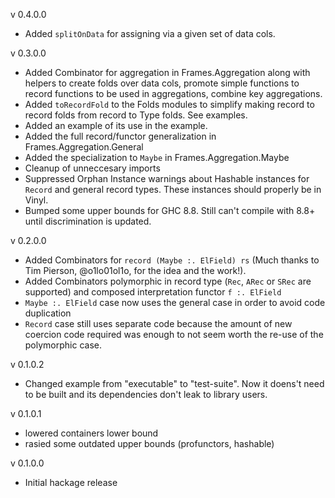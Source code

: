 v 0.4.0.0 
* Added ```splitOnData``` for assigning via a given set of data cols.

v 0.3.0.0
* Added Combinator for aggregation in Frames.Aggregation along with helpers to create folds over data cols, promote simple functions to
record functions to be used in aggregations, combine key aggregations.
* Added ```toRecordFold``` to the Folds modules to simplify making record to record folds from record to Type folds. See examples.
* Added an example of its use in the example.
* Added the full record/functor generalization in Frames.Aggregation.General
* Added the specialization to ```Maybe``` in Frames.Aggregation.Maybe
* Cleanup of unneccesary imports
* Suppressed Orphan Instance warnings about Hashable instances for ```Record``` and general record types.  These
instances should properly be in Vinyl.
* Bumped some upper bounds for GHC 8.8.  Still can't compile with 8.8+ until discrimination is updated.

v 0.2.0.0 
* Added Combinators for ```record (Maybe :. ElField) rs``` (Much thanks to Tim Pierson, @o1lo01ol1o, for the idea and the work!).
* Added Combinators polymorphic in record type (```Rec```, ```ARec``` or ```SRec``` are supported) and composed interpretation functor ```f :. ElField```
* ```Maybe :. ElField``` case now uses the general case in order to avoid code duplication
* ```Record``` case still uses separate code because the amount of new coercion code required was enough to not seem worth the re-use of the polymorphic case.

v 0.1.0.2 
* Changed example from "executable" to "test-suite".  Now it doens't need to be built and its dependencies don't leak to library users.

v 0.1.0.1
* lowered containers lower bound
* rasied some outdated upper bounds (profunctors, hashable)

v 0.1.0.0
* Initial hackage release
